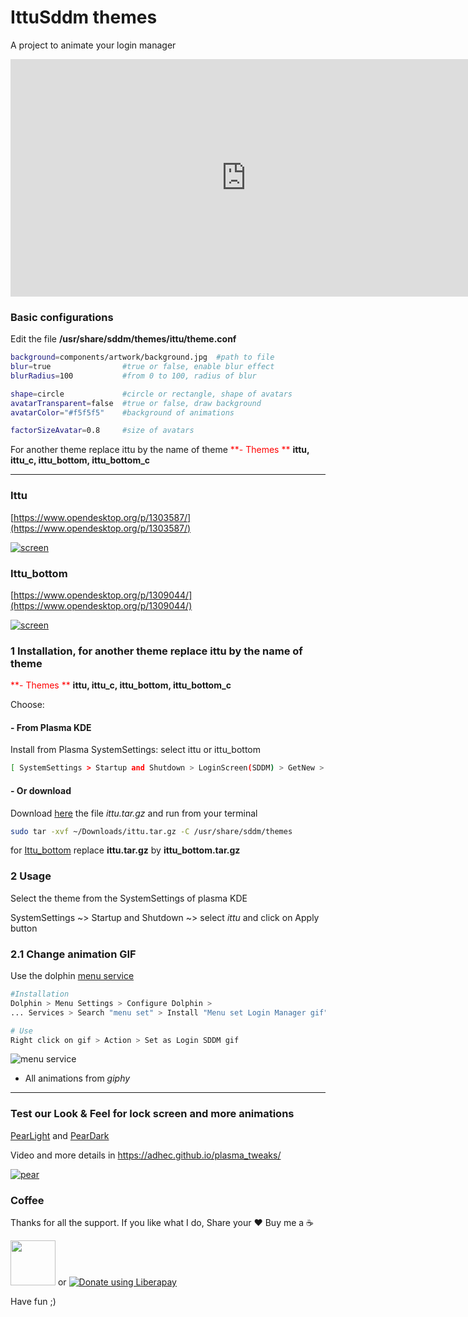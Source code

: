 # IttuSddm themes

A project to animate your login manager

<iframe width="753" height="380" src="https://www.youtube.com/embed/1y0nYQPsREo" frameborder="0" allow="accelerometer; autoplay; encrypted-media; gyroscope; picture-in-picture" allowfullscreen autoplay="1"></iframe>

### Basic configurations

Edit the file  **/usr/share/sddm/themes/ittu/theme.conf** 

```bash
background=components/artwork/background.jpg  #path to file 
blur=true                #true or false, enable blur effect
blurRadius=100           #from 0 to 100, radius of blur 

shape=circle             #circle or rectangle, shape of avatars
avatarTransparent=false  #true or false, draw background 
avatarColor="#f5f5f5"    #background of animations

factorSizeAvatar=0.8     #size of avatars
```
For another theme replace ittu by the name of theme
<span style="color:red"> **- Themes **  </span>  **ittu, ittu_c, ittu_bottom, ittu_bottom_c**

---

### Ittu 

[https://www.opendesktop.org/p/1303587/](https://www.opendesktop.org/p/1303587/)

[![screen](https://git.opendesktop.org/adhe/ittusddm/raw/master/images/ittu_cut.jpg)](https://git.opendesktop.org/adhe/ittusddm/raw/master/images/ittu.jpg)

### Ittu_bottom 

[https://www.opendesktop.org/p/1309044/](https://www.opendesktop.org/p/1309044/)

[![screen](https://git.opendesktop.org/adhe/ittusddm/raw/master/images/ittu_bottom_cut.jpg)](https://git.opendesktop.org/adhe/ittusddm/raw/master/images/ittu_bottom.jpg)

### 1 Installation, for another theme replace ittu by the name of theme

<span style="color:red"> **- Themes **  </span>  **ittu, ittu_c, ittu_bottom, ittu_bottom_c**

Choose: 

#### - From Plasma KDE

Install from Plasma SystemSettings: select ittu or ittu_bottom

```bash
[ SystemSettings > Startup and Shutdown > LoginScreen(SDDM) > GetNew > Search: ittu > Install ]
```

#### - Or download 

Download [here](https://www.opendesktop.org/p/1303587/) the file *ittu.tar.gz*  and run from your terminal

```bash
sudo tar -xvf ~/Downloads/ittu.tar.gz -C /usr/share/sddm/themes
```
for [Ittu_bottom](https://www.pling.com/p/1309044/)  replace **ittu.tar.gz** by **ittu_bottom.tar.gz**

### 2 Usage

Select the theme from the SystemSettings of plasma KDE

SystemSettings  ~> Startup and Shutdown ~> select *ittu* and click on Apply button

### 2.1 Change animation GIF

Use the dolphin [menu service](https://www.pling.com/p/1313714/)

```bash
#Installation
Dolphin > Menu Settings > Configure Dolphin > 
... Services > Search "menu set" > Install "Menu set Login Manager gif" 

# Use
Right click on gif > Action > Set as Login SDDM gif
```

![menu service](https://git.opendesktop.org/adhe/ittusddm/raw/master/images/menu.png)

* All animations from *giphy*

---


### Test our Look & Feel for lock screen and more animations

[PearLight](https://www.pling.com/p/1313727/) and [PearDark](https://www.pling.com/p/1313728/)

Video and more details in https://adhec.github.io/plasma_tweaks/

[![pear](https://git.opendesktop.org/adhe/ittusddm/raw/master/images/pear.png)](https://adhec.github.io/plasma_tweaks/)

### Coffee

Thanks for all the support. If you like what I do,
Share your ❤️ Buy me a ☕

[<img src="https://www.paypalobjects.com/webstatic/en_US/i/buttons/PP_logo_h_100x26.png"  style="width:72px;">](https://www.paypal.com/cgi-bin/webscr?cmd=_s-xclick&hosted_button_id=V9Q8MK9CKSQW8&source=url)  or  [<img alt="Donate using Liberapay" src="https://liberapay.com/assets/widgets/donate.svg">](https://liberapay.com/_adhe_/donate)

Have fun ;)

